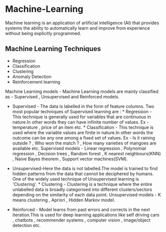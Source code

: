 # Machine-Learning

Machine learning is an application of artificial intelligence (AI) that provides systems the ability to automatically learn and improve from experience without being explicitly programmed.

## Machine Learning Techniques 
   * Regression
   * Classification
   * Clustering
   * Anomaly Detection
   * Reinforcement learning

 Machine Learning models - Machine Learning models are mainly classified as - Supervised , Unsupervised and Reinforced models.
 
   * Supervised - The data is labelled in the form of feature columns. Two most popular techniques of Supervised learning are :
                * Regression - This technique is generally used for variables that are continuous in nature.In other words they can have                     infinite number of values. Ex - temperature , price of an item etc.
                * Classification - This technique is used where the variable values are finite in nature.In other words the outcome can be                   any one among a fixed set of values. Ex - Is it raining outside ? , Who won the match ? , How many varieties of mangoes                   are available etc.
      Supervised models - Linear regression , Polynomial regression , Decision trees , Random forest ,  K nearest neighbours(KNN) , Naive Bayes theorem ,  Support vector machines(SVM).
      
   * Unsupervised-Here the data is not labelled.The model is trained to find hidden patterns from the data that cannot be deciphered by                     humans.
                  One of the widely used technique of Unsupervised learning is 'Clustering'.
                * Clustering - Clustering is a technique where the entire unlabelled data is broadly categorised into different                             clusters/sectors depending on the similarity of each data point.
      Unsupervised models - K means clustering , Apriori , Hidden Markov model.
      
   * Reinforced - Model learns from past errors and corrects in the next iteration.This is used for deep learning applications like self        driving cars , chatbots , recommender systems , computer vision , image/object detection etc.
   

     
